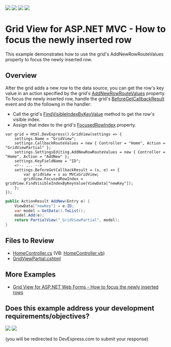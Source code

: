 <!-- default badges list -->
![](https://img.shields.io/endpoint?url=https://codecentral.devexpress.com/api/v1/VersionRange/128550086/22.1.3%2B)
[![](https://img.shields.io/badge/Open_in_DevExpress_Support_Center-FF7200?style=flat-square&logo=DevExpress&logoColor=white)](https://supportcenter.devexpress.com/ticket/details/E4787)
[![](https://img.shields.io/badge/📖_How_to_use_DevExpress_Examples-e9f6fc?style=flat-square)](https://docs.devexpress.com/GeneralInformation/403183)
[![](https://img.shields.io/badge/💬_Leave_Feedback-feecdd?style=flat-square)](#does-this-example-address-your-development-requirementsobjectives)
<!-- default badges end -->
# Grid View for ASP.NET MVC - How to focus the newly inserted row

This example demonstrates how to use the grid's AddNewRowRouteValues property to focus the newly inserted row.

## Overview

After the grid adds a new row to the data source, you can get the row's key value in an action specified by the grid's [AddNewRowRouteValues](https://docs.devexpress.com/AspNetMvc/DevExpress.Web.Mvc.MVCxGridViewEditingSettings.AddNewRowRouteValues) property. To focus the newly inserted row, handle the grid's [BeforeGetCallbackResult](https://docs.devexpress.com/AspNetMvc/DevExpress.Web.Mvc.GridSettingsBase.BeforeGetCallbackResult) event and do the followng in the handler:

* Call the grid's [FindVisibleIndexByKeyValue](https://docs.devexpress.com/AspNet/DevExpress.Web.ASPxGridBase.FindVisibleIndexByKeyValue(System.Object)) method to get the row's visible index.
* Assign that index to the grid's [FocusedRowIndex](https://docs.devexpress.com/AspNet/DevExpress.Web.ASPxGridView.FocusedRowIndex) property.

```cshtml
var grid = Html.DevExpress().GridView(settings => {
    settings.Name = "GridView";
    settings.CallbackRouteValues = new { Controller = "Home", Action = "GridViewPartial" };
    settings.SettingsEditing.AddNewRowRouteValues = new { Controller = "Home", Action = "AddNew" };
    settings.KeyFieldName = "ID";
    <!-- ... -->
    settings.BeforeGetCallbackResult = (s, e) => {
        var gridView = s as MVCxGridView;
        gridView.FocusedRowIndex = gridView.FindVisibleIndexByKeyValue(ViewData["newKey"]);
    };
});
```

```csharp
public ActionResult AddNew(Entry e) {
    ViewData["newKey"] = e.ID;
    var model = GetData().ToList();
    model.Add(e);
    return PartialView("_GridViewPartial", model);
}
```

## Files to Review

* [HomeController.cs](./CS/E4787/Controllers/HomeController.cs) (VB: [HomeController.vb](./VB/E4787/Controllers/HomeController.vb))
* [GridViewPartial.cshtml](./CS/E4787/Views/Home/_GridViewPartial.cshtml)

## More Examples

* [Grid View for ASP.NET Web Forms - How to focus the newly inserted rows](https://github.com/DevExpress-Examples/asp-net-web-forms-grid-focus-inserted-row)


<!-- feedback -->
## Does this example address your development requirements/objectives?

[<img src="https://www.devexpress.com/support/examples/i/yes-button.svg"/>](https://www.devexpress.com/support/examples/survey.xml?utm_source=github&utm_campaign=asp-net-mvc-grid-focus-inserted-row&~~~was_helpful=yes) [<img src="https://www.devexpress.com/support/examples/i/no-button.svg"/>](https://www.devexpress.com/support/examples/survey.xml?utm_source=github&utm_campaign=asp-net-mvc-grid-focus-inserted-row&~~~was_helpful=no)

(you will be redirected to DevExpress.com to submit your response)
<!-- feedback end -->

